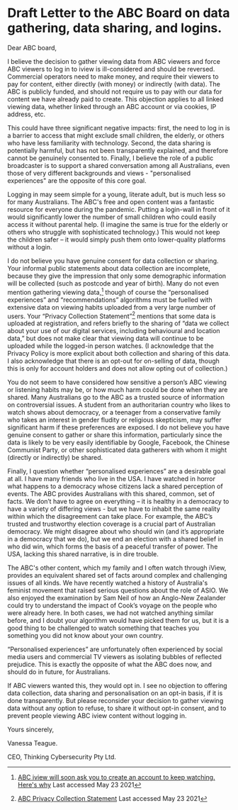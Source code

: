 # **Draft** Letter to the ABC Board on data gathering, data sharing, and logins. 


Dear ABC board,

I believe the decision to gather viewing data from ABC viewers and force ABC viewers to log in to iview is ill-considered and should be reversed.  Commercial operators need to make money, and require their viewers to pay for content, either directly (with money) or indirectly (with data). The ABC is publicly funded, and should not require us to pay with our data for content we have already paid to create. This objection applies to all linked viewing data, whether linked through an ABC account or via cookies, IP address, etc.

This could have three significant negative impacts: first, the need to log in is a barrier to access that might exclude small children, the elderly, or others who have less familiarity with technology.  Second, the data sharing is potentially harmful, but has not been transparently explained, and therefore cannot be genuinely consented to.  Finally, I believe the role of a public broadcaster is to support a shared conversation among all Australians, even those of very different backgrounds and views - "personalised experiences" are the opposite of this core goal.

Logging in may seem simple for a young, literate adult, but is much less so for many Australians. The ABC's free and open content was a fantastic resource for everyone during the pandemic. Putting a login-wall in front of it would significantly lower the number of small children who could easily access it without parental help.  (I imagine the same is true for the elderly or others who struggle with sophisticated technology.) This would not keep the children safer – it would simply push them onto lower-quality platforms without a login. 

I do not believe you have genuine consent for data collection or sharing. Your informal public statements about data collection are incomplete, because they give the impression that only some demographic information will be collected (such as postcode and year of birth). Many do not even mention gathering viewing data,[^1] though of course the “personalised experiences” and “recommendations” algorithms must be fuelled with extensive data on viewing habits uploaded from a very large number of users.  Your “Privacy Collection Statement”[^2] mentions that some data is uploaded at registration, and refers briefly to the sharing of “data we collect about your use of our digital services, including behavioural and location data,” but does not make clear that viewing data will continue to be uploaded while the logged-in person watches. (I acknowledge that the Privacy Policy is more explicit about both collection and sharing of this data. I also acknowledge that there is an opt-out for on-selling of data, though this is only for account holders and does not allow opting out of collection.)

[^1]: [ABC iview will soon ask you to create an account to keep watching. Here's why](https://www.abc.net.au/news/backstory/2021-05-10/backstory-abc-iview-asking-for-info-to-be-more-personalised/100129590) Last accessed May 23 2021

[^2]: [ABC Privacy Collection Statement](https://help.abc.net.au/hc/en-us/articles/360001511015-ABC-Privacy-Collection-Statement-) Last accessed May 23 2021


You do not seem to have considered how sensitive a person’s ABC viewing or listening habits may be, or how much harm could be done when they are shared. Many Australians go to the ABC as a trusted source of information on controversial issues. A student from an authoritarian country who likes to watch shows about democracy, or a teenager from a conservative family who takes an interest in gender fludity or religious skepticism, may suffer significant harm if these preferences are exposed. I do not believe you have genuine consent to gather or share this information, particularly since the data is likely to be very easily identifiable by Google, Facebook, the Chinese Communist Party, or other sophisticated data gatherers with whom it might (directly or indirectly) be shared. 

Finally, I question whether “personalised experiences” are a desirable goal at all.  I have many friends who live in the USA. I have watched in horror what happens to a democracy whose citizens lack a shared perception of events.  The ABC provides Australians with this shared, common, set of facts.  We don’t have to agree on everything – it is healthy in a democracy to have a variety of differing views - but we have to inhabit the same reality within which the disagreement can take place. For example, the ABC’s trusted and trustworthy election coverage is a crucial part of Australian democracy. We might disagree about who should win (and it’s appropriate in a democracy that we do), but we end an election with a shared belief in who did win, which forms the basis of a peaceful transfer of power. The USA, lacking this shared narrative, is in dire trouble.

The ABC's other content, which my family and I often watch through iView, provides an equivalent shared set of facts around complex and challenging issues of all kinds. We have recently watched a history of Australia's feminist movement that raised serious questions about the role of ASIO.  We also enjoyed the examination by Sam Neil of how an Anglo-New Zealander could try to understand the impact of Cook’s voyage on the people who were already here. In both cases, we had not watched anything similar before, and I doubt your algorithm would have picked them for us, but it is a good thing to be challenged to watch something that teaches you something you did not know about your own country.

“Personalised experiences” are unfortunately often experienced by social media users and commercial TV viewers as isolating bubbles of reflected prejudice. This is exactly the opposite of what the ABC does now, and should do in future, for Australians.

If ABC viewers wanted this, they would opt in. I see no objection to offering data collection, data sharing and personalisation on an opt-in basis, if it is done transparently.  But please reconsider your decision to gather viewing data without any option to refuse, to share it without opt-in consent, and to prevent people viewing ABC iview content without logging in.

Yours sincerely,




Vanessa Teague.

CEO, Thinking Cybersecurity Pty Ltd.
